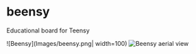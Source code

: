 # beensy
Educational board for Teensy

![Beensy](Images/beensy.png| width=100)
![Beensy aerial view](https://github.com/jordiguerreroUAB/beensy/blob/master/Images/Beensy_AerialV.png?raw=true)
